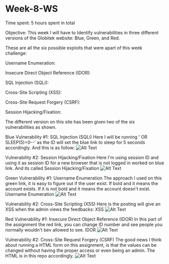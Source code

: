# Week-8-WS



Time spent: 5 hours spent in total

Objective: This week I will have to Identify vulnerabilities in three different versions of the Globitek website: Blue, Green, and Red.

These are all the six possible exploits that were apart of this week challenge:

Username Enumeration:

Insecure Direct Object Reference (IDOR):

SQL Injection (SQLi):

Cross-Site Scripting (XSS):

Cross-Site Request Forgery (CSRF):

Session Hijacking/Fixation:

The different version on this site has been given two of the six vulnerabilities as shown.

Blue
Vulnerability #1: SQL Injection (SQLi)
Here I will be running ' OR SLEEP(5)=0--' as the ID will set the blue link to sleep for 5 seconds accordingly. And this is as follow:
![Alt Text](https://github.com/tsmd101/Week-8-WS/blob/master/gif/blue.gif)

Vulnerability #2: Session Hijacking/Fixation
Here I'm using session ID and using it as session ID for a new browser that is not logged in worked on blue link. And its called Session Hijacking/Fixation
![Alt Text](https://github.com/tsmd101/Week-8-WS/blob/master/gif/blue2.gif)

Green
Vulnerability #1: Username Enumeration
The approach I used on this green link, it is easy to figure out if the user exist. If bold and it means the account exists. If it is not bold and it means the account doesn't exist. Username Enumeration
![Alt Text](https://github.com/tsmd101/Week-8-WS/blob/master/gif/green.gif)

Vulnerability #2: Cross-Site Scripting (XSS)
Here is the posting <script>alert('Stephen found the XSS!');</script> will give an XSS when the admin views the feedbacks: XSS
![Alt Text](https://github.com/tsmd101/Week-8-WS/blob/master/gif/green2.gif)

Red
Vulnerability #1: Insecure Direct Object Reference (IDOR)
In this part of the assignment the red link, you can change ID number and see people you normally wouldn't bev allowed to see. IDOR
![Alt Text](https://github.com/tsmd101/Week-8-WS/blob/master/gif/red.gif)

Vulnerability #2: Cross-Site Request Forgery (CSRF)
The good news I think about running a HTML form on this assignment, is that the values can be changed without having the proper access or even being an admin. The HTML is in this repo accordingly.
![Alt Text](https://github.com/tsmd101/Week-8-WS/blob/master/gif/red2.gif)




